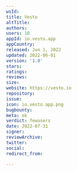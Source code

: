 ```yaml
---
wsId: 
title: Vesto
altTitle: 
authors: 
users: 10
appId: io.vesto.app
appCountry: 
released: Jun 1, 2022
updated: 2022-06-01
version: '1.0'
stars: 
ratings: 
reviews: 
size: 
website: https://vesto.io
repository: 
issue: 
icon: io.vesto.app.png
bugbounty: 
meta: ok
verdict: fewusers
date: 2022-07-31
signer: 
reviewArchive: 
twitter: 
social: 
redirect_from: 

---
```


